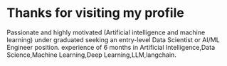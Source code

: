 # Thanks for visiting my profile
Passionate and highly motivated (Artificial intelligence and machine learning) under graduated seeking an entry-level Data Scientist or AI/ML Engineer position.
experience of 6 months in Artificial Intelligence,Data Science,Machine Learning,Deep Learning,LLM,langchain.

